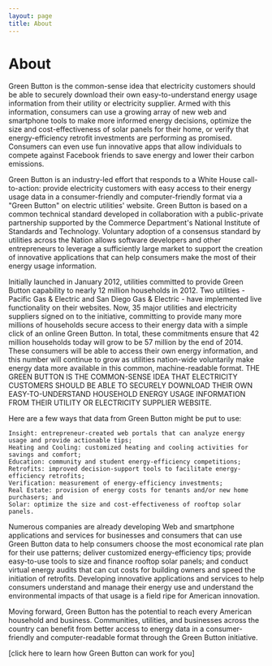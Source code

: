 ```yaml
---
layout: page
title: About
---
```


# About
Green Button is the common-sense idea that electricity customers should be able to securely download their own easy-to-understand energy usage information from their utility or electricity supplier. Armed with this information, consumers can use a growing array of new web and smartphone tools to make more informed energy decisions, optimize the size and cost-effectiveness of solar panels for their home, or verify that energy-efficiency retrofit investments are performing as promised. Consumers can even use fun innovative apps that allow individuals to compete against Facebook friends to save energy and lower their carbon emissions.

Green Button is an industry-led effort that responds to a White House call-to-action: provide electricity customers with easy access to their energy usage data in a consumer-friendly and computer-friendly format via a "Green Button" on electric utilities' website. Green Button is based on a common technical standard developed in collaboration with a public-private partnership supported by the Commerce Department's National Institute of Standards and Technology. Voluntary adoption of a consensus standard by utilities across the Nation allows software developers and other entrepreneurs to leverage a sufficiently large market to support the creation of innovative applications that can help consumers make the most of their energy usage information.

Initially launched in January 2012, utilities committed to provide Green Button capability to nearly 12 million households in 2012. Two utilities - Pacific Gas & Electric and San Diego Gas & Electric - have implemented live functionality on their websites. Now, 35 major utilities and electricity suppliers signed on to the initiative, committing to provide many more millions of households secure access to their energy data with a simple click of an online Green Button. In total, these commitments ensure that 42 million households today will grow to be 57 million by the end of 2014. These consumers will be able to access their own energy information, and this number will continue to grow as utilities nation-wide voluntarily make energy data more available in this common, machine-readable format.
THE GREEN BUTTON IS THE COMMON-SENSE IDEA THAT ELECTRICITY CUSTOMERS SHOULD BE ABLE TO SECURELY DOWNLOAD THEIR OWN EASY-TO-UNDERSTAND HOUSEHOLD ENERGY USAGE INFORMATION FROM THEIR UTILITY OR ELECTRICITY SUPPLIER WEBSITE.

Here are a few ways that data from Green Button might be put to use:

    Insight: entrepreneur-created web portals that can analyze energy usage and provide actionable tips;
    Heating and Cooling: customized heating and cooling activities for savings and comfort;
    Education: community and student energy-efficiency competitions;
    Retrofits: improved decision-support tools to facilitate energy-efficiency retrofits;
    Verification: measurement of energy-efficiency investments;
    Real Estate: provision of energy costs for tenants and/or new home purchasers; and
    Solar: optimize the size and cost-effectiveness of rooftop solar panels.

Numerous companies are already developing Web and smartphone applications and services for businesses and consumers that can use Green Button data to help consumers choose the most economical rate plan for their use patterns; deliver customized energy-efficiency tips; provide easy-to-use tools to size and finance rooftop solar panels; and conduct virtual energy audits that can cut costs for building owners and speed the initiation of retrofits. Developing innovative applications and services to help consumers understand and manage their energy use and understand the environmental impacts of that usage is a field ripe for American innovation.

Moving forward, Green Button has the potential to reach every American household and business. Communities, utilities, and businesses across the country can benefit from better access to energy data in a consumer-friendly and computer-readable format through the Green Button initiative.

[click here to learn how Green Button can work for you]